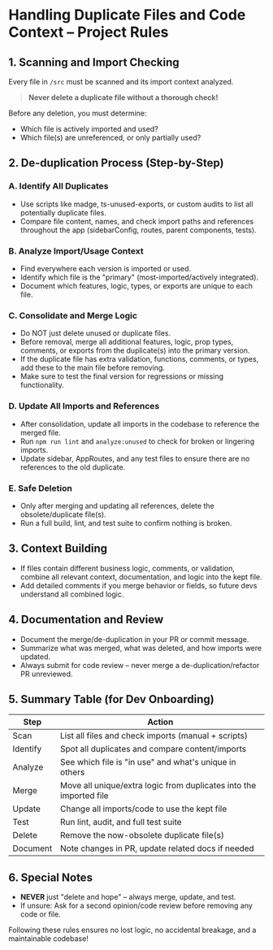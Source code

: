# Handling Duplicate Files and Code Context – Project Rules

## 1. Scanning and Import Checking
Every file in `/src` must be scanned and its import context analyzed.

> **Never delete a duplicate file without a thorough check!**

Before any deletion, you must determine:
- Which file is actively imported and used?
- Which file(s) are unreferenced, or only partially used?

## 2. De-duplication Process (Step-by-Step)

### A. Identify All Duplicates
- Use scripts like madge, ts-unused-exports, or custom audits to list all potentially duplicate files.
- Compare file content, names, and check import paths and references throughout the app (sidebarConfig, routes, parent components, tests).

### B. Analyze Import/Usage Context
- Find everywhere each version is imported or used.
- Identify which file is the "primary" (most-imported/actively integrated).
- Document which features, logic, types, or exports are unique to each file.

### C. Consolidate and Merge Logic
- Do NOT just delete unused or duplicate files.
- Before removal, merge all additional features, logic, prop types, comments, or exports from the duplicate(s) into the primary version.
- If the duplicate file has extra validation, functions, comments, or types, add these to the main file before removing.
- Make sure to test the final version for regressions or missing functionality.

### D. Update All Imports and References
- After consolidation, update all imports in the codebase to reference the merged file.
- Run `npm run lint` and `analyze:unused` to check for broken or lingering imports.
- Update sidebar, AppRoutes, and any test files to ensure there are no references to the old duplicate.

### E. Safe Deletion
- Only after merging and updating all references, delete the obsolete/duplicate file(s).
- Run a full build, lint, and test suite to confirm nothing is broken.

## 3. Context Building
- If files contain different business logic, comments, or validation, combine all relevant context, documentation, and logic into the kept file.
- Add detailed comments if you merge behavior or fields, so future devs understand all combined logic.

## 4. Documentation and Review
- Document the merge/de-duplication in your PR or commit message.
- Summarize what was merged, what was deleted, and how imports were updated.
- Always submit for code review – never merge a de-duplication/refactor PR unreviewed.

## 5. Summary Table (for Dev Onboarding)

| Step | Action |
|------|--------|
| Scan | List all files and check imports (manual + scripts) |
| Identify | Spot all duplicates and compare content/imports |
| Analyze | See which file is "in use" and what's unique in others |
| Merge | Move all unique/extra logic from duplicates into the imported file |
| Update | Change all imports/code to use the kept file |
| Test | Run lint, audit, and full test suite |
| Delete | Remove the now-obsolete duplicate file(s) |
| Document | Note changes in PR, update related docs if needed |

## 6. Special Notes
- **NEVER** just "delete and hope" – always merge, update, and test.
- If unsure: Ask for a second opinion/code review before removing any code or file.

Following these rules ensures no lost logic, no accidental breakage, and a maintainable codebase!
